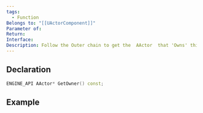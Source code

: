 ```yaml
---
tags:
  - Function
Belongs to: "[[UActorComponent]]"
Parameter of: 
Return: 
Interface: 
Description: Follow the Outer chain to get the  AActor  that 'Owns' this component
---
```


## Declaration

```cpp
ENGINE_API AActor* GetOwner() const;
```

## Example

```cpp
```